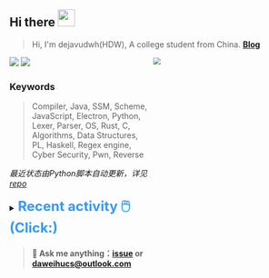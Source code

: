 ## Hi there <img src="https://raw.githubusercontent.com/MartinHeinz/MartinHeinz/master/wave.gif" width="30px">

> Hi, I'm dejavudwh(HDW), A college student from China. **[Blog](https://www.cnblogs.com/secoding)** 

![](https://komarev.com/ghpvc/?username=dejavudwh)
<img src="https://img.shields.io/badge/BLOG-dejavudwh-blue"><a href="https://www.cnblogs.com/secoding/"></a></img>
<img align="right" width="50%" src="https://github-readme-stats.vercel.app/api?username=dejavudwh&show_icons=true&theme=onedark&count_private=true" style="zoom: 80%;" /> 

### Keywords 

> Compiler, Java, SSM, Scheme, JavaScript, Electron, Python, Lexer, Parser, OS, Rust, C, Algorithms, Data Structures, PL, Haskell, Regex engine, Cyber Security, Pwn, Reverse

*最近状态由Python脚本自动更新，详见<a href="https://github.com/dejavudwh/dejavudwh"> repo</a>*

<details>

  <summary><font size="5.5" color="#3399FF"><b>Recent activity 🖱️(Click:)</b></font></summary>

  - <details open>

    <summary><font size="3.5" color="#3399FF"><b>Recent Post 🖱️</b></font></summary>
    <br>
    <table>
    <tr>
    <td>
    <!-- ZHIHUPOSTS:START --> 

    - [Github新玩具：Python + Action自动更新Profile](http://zhuanlan.zhihu.com/p/349262045) - Mon, 19 Jan 1970 15:53:43 GMT
    - [从零实现正则表达式引擎：DFA最小化](http://zhuanlan.zhihu.com/p/349264940) - Mon, 19 Jan 1970 15:53:43 GMT
    - [从零实现正则表达式引擎：从NFA到DFA](http://zhuanlan.zhihu.com/p/348298134) - Mon, 19 Jan 1970 15:47:45 GMT
    - [从零实现正则表达式引擎：复杂的NFA](http://zhuanlan.zhihu.com/p/347938422) - Mon, 19 Jan 1970 15:45:04 GMT
    - [从零实现正则表达式引擎：简单的NFA](http://zhuanlan.zhihu.com/p/347617984) - Mon, 19 Jan 1970 15:43:23 GMT
    <!-- ZHIHUPOSTS:END -->
    </td>
    <td>
    <!-- GITHUB:START -->

    - [dejavudwh starred google/rekall](https://github.com/google/rekall) - 2021-10-23T06:01:33Z
    - [dejavudwh forked dejavudwh/libvmi from libvmi/libvmi](https://github.com/dejavudwh/libvmi) - 2021-10-17T12:07:44Z
    - [dejavudwh starred tklengyel/drakvuf](https://github.com/tklengyel/drakvuf) - 2021-10-08T04:35:38Z
    - [dejavudwh starred libvmi/libvmi](https://github.com/libvmi/libvmi) - 2021-10-07T06:10:56Z
    - [dejavudwh starred forthespada/CS-Books](https://github.com/forthespada/CS-Books) - 2021-09-27T01:16:20Z
    <!-- GITHUB:END -->
    </td>
    </tr>
    </table>
  </details>

</details>

> #### 💬 Ask me anything：[issue](https://github.com/dejavudwh/dejavudwh/issues) or [daweihucs@outlook.com](mailto:daweihucs@outlook.com)